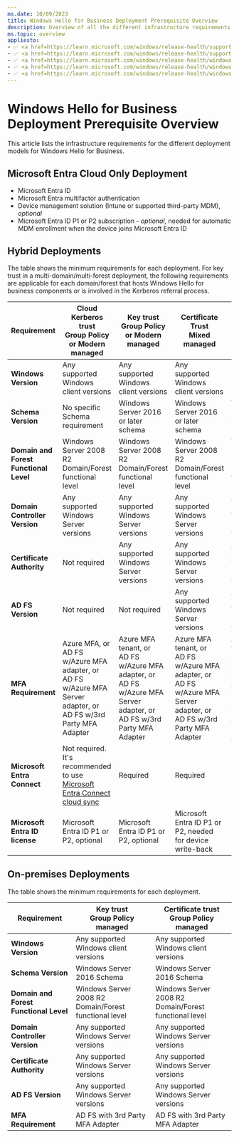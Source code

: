 ```yaml
---
ms.date: 10/09/2023
title: Windows Hello for Business Deployment Prerequisite Overview
description: Overview of all the different infrastructure requirements for Windows Hello for Business deployment models
ms.topic: overview
appliesto: 
- ✅ <a href=https://learn.microsoft.com/windows/release-health/supported-versions-windows-client target=_blank>Windows 11</a>
- ✅ <a href=https://learn.microsoft.com/windows/release-health/supported-versions-windows-client target=_blank>Windows 10</a>
- ✅ <a href=https://learn.microsoft.com/windows/release-health/windows-server-release-info target=_blank>Windows Server 2022</a>
- ✅ <a href=https://learn.microsoft.com/windows/release-health/windows-server-release-info target=_blank>Windows Server 2019</a>
- ✅ <a href=https://learn.microsoft.com/windows/release-health/windows-server-release-info target=_blank>Windows Server 2016</a>
---
```


# Windows Hello for Business Deployment Prerequisite Overview

This article lists the infrastructure requirements for the different deployment models for Windows Hello for Business.

<a name='azure-ad-cloud-only-deployment'></a>

## Microsoft Entra Cloud Only Deployment

- Microsoft Entra ID
- Microsoft Entra multifactor authentication
- Device management solution (Intune or supported third-party MDM), *optional*
- Microsoft Entra ID P1 or P2 subscription - *optional*, needed for automatic MDM enrollment when the device joins Microsoft Entra ID

## Hybrid Deployments

The table shows the minimum requirements for each deployment. For key trust in a multi-domain/multi-forest deployment, the following requirements are applicable for each domain/forest that hosts Windows Hello for business components or is involved in the Kerberos referral process.

| Requirement | Cloud Kerberos trust<br/>Group Policy or Modern managed | Key trust<br/>Group Policy or Modern managed | Certificate Trust<br/>Mixed managed | Certificate Trust<br/>Modern managed | 
| --- | --- | --- | --- | --- |
| **Windows Version** | Any supported Windows client versions| Any supported Windows client versions | Any supported Windows client versions |
| **Schema Version** | No specific Schema requirement | Windows Server 2016 or later schema | Windows Server 2016 or later schema | Windows Server 2016 or later schema |
| **Domain and Forest Functional Level** | Windows Server 2008 R2 Domain/Forest functional level | Windows Server 2008 R2 Domain/Forest functional level | Windows Server 2008 R2 Domain/Forest functional level |Windows Server 2008 R2 Domain/Forest functional level |
| **Domain Controller Version** | Any supported Windows Server versions | Any supported Windows Server versions | Any supported Windows Server versions | Any supported Windows Server versions  |
| **Certificate Authority**| Not required |Any supported Windows Server versions | Any supported Windows Server versions | Any supported Windows Server versions |
| **AD FS Version** | Not required | Not required | Any supported Windows Server versions | Any supported Windows Server versions |
| **MFA Requirement** | Azure MFA, or<br/>AD FS w/Azure MFA adapter, or<br/>AD FS w/Azure MFA Server adapter, or<br/>AD FS w/3rd Party MFA Adapter | Azure MFA tenant, or<br/>AD FS w/Azure MFA adapter, or<br/>AD FS w/Azure MFA Server adapter, or<br/>AD FS w/3rd Party MFA Adapter | Azure MFA tenant, or<br/>AD FS w/Azure MFA adapter, or<br/>AD FS w/Azure MFA Server adapter, or<br/>AD FS w/3rd Party MFA Adapter | Azure MFA tenant, or<br/>AD FS w/Azure MFA adapter, or<br/>AD FS w/Azure MFA Server adapter, or<br/>AD FS w/3rd Party MFA Adapter |
| **Microsoft Entra Connect** | Not required. It's recommended to use [Microsoft Entra Connect cloud sync](/azure/active-directory/hybrid/cloud-sync/what-is-cloud-sync) | Required | Required | Required |
| **Microsoft Entra ID license** | Microsoft Entra ID P1 or P2, optional | Microsoft Entra ID P1 or P2, optional | Microsoft Entra ID P1 or P2, needed for device write-back | Microsoft Entra ID P1 or P2, optional. Intune license required |

## On-premises Deployments

The table shows the minimum requirements for each deployment.

| Requirement | Key trust <br/> Group Policy managed | Certificate trust <br/> Group Policy managed|
| --- | --- | ---|
| **Windows Version** | Any supported Windows client versions|Any supported Windows client versions|
| **Schema Version**| Windows Server 2016 Schema | Windows Server 2016 Schema|
| **Domain and Forest Functional Level**| Windows Server 2008 R2 Domain/Forest functional level | Windows Server 2008 R2 Domain/Forest functional level |
| **Domain Controller Version**| Any supported Windows Server versions  | Any supported Windows Server versions |
| **Certificate Authority**| Any supported Windows Server versions  | Any supported Windows Server versions  |
| **AD FS Version**| Any supported Windows Server versions  | Any supported Windows Server versions  |
| **MFA Requirement**| AD FS with 3rd Party MFA Adapter | AD FS with 3rd Party MFA Adapter |
